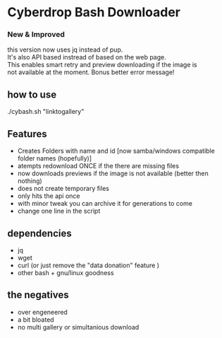 # Cyberdrop Bash Downloader  

### New & Improved
 this version now uses jq instead of pup.  
 It's also API based instread of based on the web page.  
 This enables smart retry and preview downloading if the image is  
 not available at the moment. Bonus better error message!  

## how to use
./cybash.sh "linktogallery"

## Features

-   Creates Folders with name and id [now samba/windows compatible folder names (hopefully)]
-   atempts redownload ONCE if the there are missing files
-   now downloads previews if the image is not available (better then nothing)
-   does not create temporary files
-   only hits the api once
-   with minor tweak you can archive it for generations to come
   -    change one line in the script

## dependencies

-   jq
-   wget
-   curl (or just remove the "data donation" feature )
-   other bash + gnu/linux goodness

## the negatives
- over engeneered
- a bit bloated
- no multi gallery or simultanious download
